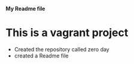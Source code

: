 **My Readme file**
# This is a vagrant project
* Created the repository called zero day
* created a Readme file
